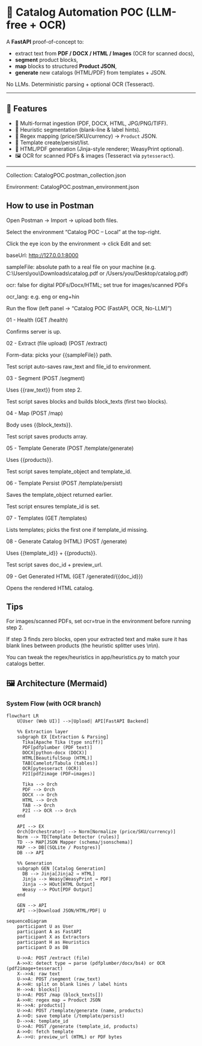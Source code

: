 # 📘 Catalog Automation POC (LLM-free + OCR)

A **FastAPI** proof-of-concept to:
- extract text from **PDF / DOCX / HTML / Images** (OCR for scanned docs),
- **segment** product blocks,
- **map** blocks to structured **Product JSON**,
- **generate** new catalogs (HTML/PDF) from templates + JSON.

No LLMs. Deterministic parsing + optional OCR (Tesseract).

---

## 🚀 Features
- 📄 Multi-format ingestion (PDF, DOCX, HTML, JPG/PNG/TIFF).
- 🔎 Heuristic segmentation (blank-line & label hints).
- 🧩 Regex mapping (price/SKU/currency) → `Product` JSON.
- 🧱 Template create/persist/list.
- 📝 HTML/PDF generation (Jinja-style renderer; WeasyPrint optional).
- 🖼 OCR for scanned PDFs & images (Tesseract via `pytesseract`).

---
Collection: CatalogPOC.postman_collection.json

Environment: CatalogPOC.postman_environment.json

## How to use in Postman

Open Postman → Import → upload both files.

Select the environment “Catalog POC – Local” at the top-right.

Click the eye icon by the environment → click Edit and set:

baseUrl: http://127.0.0.1:8000

sampleFile: absolute path to a real file on your machine (e.g. C:\Users\you\Downloads\catalog.pdf or /Users/you/Desktop/catalog.pdf)

ocr: false for digital PDFs/Docx/HTML; set true for images/scanned PDFs

ocr_lang: e.g. eng or eng+hin

Run the flow (left panel → “Catalog POC (FastAPI, OCR, No-LLM)”)

01 - Health (GET /health)

Confirms server is up.

02 - Extract (file upload) (POST /extract)

Form-data: picks your {{sampleFile}} path.

Test script auto-saves raw_text and file_id to environment.

03 - Segment (POST /segment)

Uses {{raw_text}} from step 2.

Test script saves blocks and builds block_texts (first two blocks).

04 - Map (POST /map)

Body uses {{block_texts}}.

Test script saves products array.

05 - Template Generate (POST /template/generate)

Uses {{products}}.

Test script saves template_object and template_id.

06 - Template Persist (POST /template/persist)

Saves the template_object returned earlier.

Test script ensures template_id is set.

07 - Templates (GET /templates)

Lists templates; picks the first one if template_id missing.

08 - Generate Catalog (HTML) (POST /generate)

Uses {{template_id}} + {{products}}.

Test script saves doc_id + preview_url.

09 - Get Generated HTML (GET /generated/{{doc_id}})

Opens the rendered HTML catalog.

## Tips

For images/scanned PDFs, set ocr=true in the environment before running step 2.

If step 3 finds zero blocks, open your extracted text and make sure it has blank lines between products (the heuristic splitter uses \n\n).

You can tweak the regex/heuristics in app/heuristics.py to match your catalogs better.

## 🖼 Architecture (Mermaid)

### System Flow (with OCR branch)
```mermaid
flowchart LR
    U[User (Web UI)] -->|Upload| API[FastAPI Backend]

    %% Extraction layer
    subgraph EX [Extraction & Parsing]
      Tika[Apache Tika (type sniff)]
      PDF[pdfplumber (PDF text)]
      DOCX[python-docx (DOCX)]
      HTML[BeautifulSoup (HTML)]
      TAB[Camelot/Tabula (tables)]
      OCR[pytesseract (OCR)]
      P2I[pdf2image (PDF→images)]

      Tika --> Orch
      PDF --> Orch
      DOCX --> Orch
      HTML --> Orch
      TAB --> Orch
      P2I --> OCR --> Orch
    end

    API --> EX
    Orch[Orchestrator] --> Norm[Normalize (price/SKU/currency)]
    Norm --> TD[Template Detector (rules)]
    TD --> MAP[JSON Mapper (schema/jsonschema)]
    MAP --> DB[(SQLite / Postgres)]
    DB --> API

    %% Generation
    subgraph GEN [Catalog Generation]
      DB --> Jinja[Jinja2 → HTML]
      Jinja --> Weasy[WeasyPrint → PDF]
      Jinja --> HOut[HTML Output]
      Weasy --> POut[PDF Output]
    end

    GEN --> API
    API -->|Download JSON/HTML/PDF| U

sequenceDiagram
    participant U as User
    participant A as FastAPI
    participant X as Extractors
    participant H as Heuristics
    participant D as DB

    U->>A: POST /extract (file)
    A->>X: detect type → parse (pdfplumber/docx/bs4) or OCR (pdf2image+tesseract)
    X-->>A: raw text
    U->>A: POST /segment (raw_text)
    A->>H: split on blank lines / label hints
    H-->>A: blocks[]
    U->>A: POST /map (block_texts[])
    A->>H: regex map → Product JSON
    H-->>A: products[]
    U->>A: POST /template/generate (name, products)
    A->>D: save template (/template/persist)
    D-->>A: template_id
    U->>A: POST /generate (template_id, products)
    A->>D: fetch template
    A-->>U: preview_url (HTML) or PDF bytes
